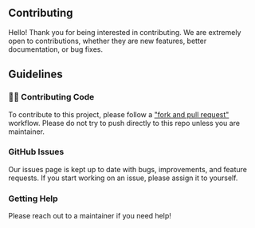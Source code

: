 ## Contributing

Hello! Thank you for being interested in contributing. We are extremely open to contributions, whether they are new features, better documentation, or bug fixes.

## Guidelines

### 👩‍💻 Contributing Code

To contribute to this project, please follow a ["fork and pull request"](https://docs.github.com/en/get-started/quickstart/contributing-to-projects) workflow. Please do not try to push directly to this repo unless you are maintainer.

### GitHub Issues

Our issues page is kept up to date with bugs, improvements, and feature requests. If you start working on an issue, please assign it to yourself.

### Getting Help

Please reach out to a maintainer if you need help!
